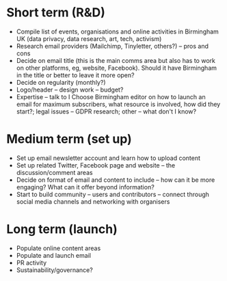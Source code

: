 
# Short term (R&D)

* Compile list of events, organisations and online activities in Birmingham UK (data privacy, data research, art, tech, activism)
* Research email providers (Mailchimp, Tinyletter, others?) – pros and cons
* Decide on email title (this is the main comms area but also has to work on other platforms, eg, website, Facebook). Should it have Birmingham in the title or better to leave it more open?
* Decide on regularity (monthly?)
* Logo/header – design work – budget?
* Expertise – talk to I Choose Birmingham editor on how to launch an email for maximum subscribers, what resource is involved, how did they start?; legal issues – GDPR research; other – what don't I know?

# Medium term (set up)
* Set up email newsletter account and learn how to upload content 
* Set up related Twitter, Facebook page and website – the discussion/comment areas
* Decide on format of email and content to include – how can it be more engaging? What can it offer beyond information? 
* Start to build community – users and contributors – connect through social media channels and networking with organisers

# Long term (launch)
* Populate online content areas
* Populate and launch email 
* PR activity
* Sustainability/governance?
